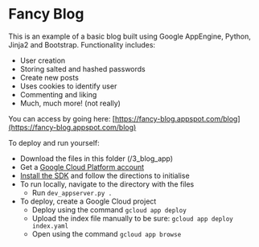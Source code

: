 # Fancy Blog

This is an example of a basic blog built using Google AppEngine, Python, Jinja2 and Bootstrap. Functionality includes:
* User creation
* Storing salted and hashed passwords
* Create new posts
* Uses cookies to identify user
* Commenting and liking
* Much, much more! (not really)

You can access by going here: [https://fancy-blog.appspot.com/blog](https://fancy-blog.appspot.com/blog)

To deploy and run yourself:
* Download the files in this folder (/3_blog_app)
* Get a [Google Cloud Platform account](https://cloud.google.com/)
* [Install the SDK](https://cloud.google.com/sdk/downloads) and follow the directions to initialise
* To run locally, navigate to the directory with the files
  * Run `dev_appserver.py .`
* To deploy, create a Google Cloud project
  * Deploy using the command `gcloud app deploy`
  * Upload the index file manually to be sure: `gcloud app deploy index.yaml`
  * Open using the command `gcloud app browse`
